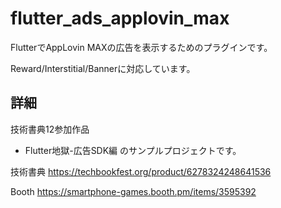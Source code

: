# flutter_ads_applovin_max

FlutterでAppLovin MAXの広告を表示するためのプラグインです。

Reward/Interstitial/Bannerに対応しています。

## 詳細

技術書典12参加作品
* Flutter地獄-広告SDK編 のサンプルプロジェクトです。

技術書典 https://techbookfest.org/product/6278324248641536

Booth https://smartphone-games.booth.pm/items/3595392
